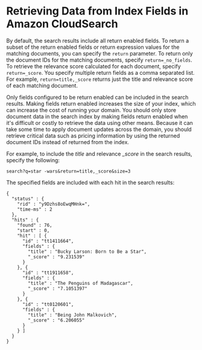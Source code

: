 # Retrieving Data from Index Fields in Amazon CloudSearch<a name="retrieving-data"></a>

By default, the search results include all return enabled fields\. To return a subset of the return enabled fields or return expression values for the matching documents, you can specify the `return` parameter\. To return only the document IDs for the matching documents, specify `return=_no_fields`\. To retrieve the relevance score calculated for each document, specify `return=_score`\. You specify multiple return fields as a comma separated list\. For example, `return=title,_score` returns just the title and relevance score of each matching document\.

Only fields configured to be return enabled can be included in the search results\. Making fields return enabled increases the size of your index, which can increase the cost of running your domain\. You should only store document data in the search index by making fields return enabled when it's difficult or costly to retrieve the data using other means\. Because it can take some time to apply document updates across the domain, you should retrieve critical data such as pricing information by using the returned document IDs instead of returned from the index\.

For example, to include the *title* and relevance *\_score* in the search results, specify the following:

```
search?q=star -wars&return=title,_score&size=3
```

The specified fields are included with each hit in the search results:

```
{
  "status" : {
    "rid" : "y9Dzhs8oEwqMHnk=",
    "time-ms" : 2
  },
  "hits" : {
    "found" : 76,
    "start" : 0,
    "hit" : [ {
      "id" : "tt1411664",
      "fields" : {
        "title" : "Bucky Larson: Born to Be a Star",
        "_score" : "9.231539"
      }
    }, {
      "id" : "tt1911658",
      "fields" : {
        "title" : "The Penguins of Madagascar",
        "_score" : "7.1051397"
      }
    }, {
      "id" : "tt0120601",
      "fields" : {
        "title" : "Being John Malkovich",
        "_score" : "6.206055"
      }
    } ]
  }
}
```